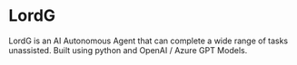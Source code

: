# LordG
LordG is an AI Autonomous Agent that can complete a wide range of tasks unassisted. Built using python and OpenAI / Azure GPT Models.
